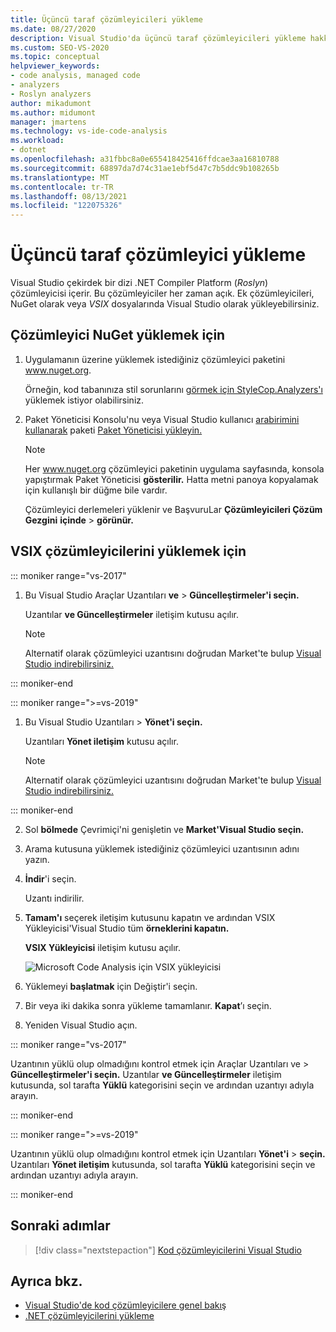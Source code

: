 ```yaml
---
title: Üçüncü taraf çözümleyicileri yükleme
ms.date: 08/27/2020
description: Visual Studio'da üçüncü taraf çözümleyicileri yükleme hakkında bilgi Visual Studio. Çözümleyici paketlerini .vsix dosyalarına yükleme ve NuGet bakın.
ms.custom: SEO-VS-2020
ms.topic: conceptual
helpviewer_keywords:
- code analysis, managed code
- analyzers
- Roslyn analyzers
author: mikadumont
ms.author: midumont
manager: jmartens
ms.technology: vs-ide-code-analysis
ms.workload:
- dotnet
ms.openlocfilehash: a31fbbc8a0e655418425416ffdcae3aa16810788
ms.sourcegitcommit: 68897da7d74c31ae1ebf5d47c7b5ddc9b108265b
ms.translationtype: MT
ms.contentlocale: tr-TR
ms.lasthandoff: 08/13/2021
ms.locfileid: "122075326"
---
```

# <a name="install-third-party-analyzers"></a>Üçüncü taraf çözümleyici yükleme

Visual Studio çekirdek bir dizi .NET Compiler Platform (*Roslyn*) çözümleyicisi içerir. Bu çözümleyiciler her zaman açık. Ek çözümleyicileri, NuGet olarak veya *VSIX* dosyalarında Visual Studio olarak yükleyebilirsiniz.

## <a name="to-install-nuget-analyzer-packages"></a>Çözümleyici NuGet yüklemek için

1. Uygulamanın üzerine yüklemek istediğiniz çözümleyici paketini www.nuget.org.

   Örneğin, kod tabanınıza stil sorunlarını [görmek için StyleCop.Analyzers'ı](https://www.nuget.org/packages/stylecop.analyzers/) yüklemek istiyor olabilirsiniz.

2. Paket Yöneticisi Konsolu'nu veya Visual Studio kullanıcı [arabirimini kullanarak](/nuget/quickstart/install-and-use-a-package-in-visual-studio#package-manager-console) paketi [Paket Yöneticisi yükleyin.](/nuget/quickstart/install-and-use-a-package-in-visual-studio#package-manager-console)

   > [!NOTE]
   > Her www.nuget.org çözümleyici paketinin uygulama sayfasında, konsola yapıştırmak Paket Yöneticisi **gösterilir.** Hatta metni panoya kopyalamak için kullanışlı bir düğme bile vardır.

   Çözümleyici derlemeleri yüklenir ve BaşvuruLar **Çözümleyicileri Çözüm Gezgini** **içinde**  >  **görünür.**

## <a name="to-install-vsix-analyzers"></a>VSIX çözümleyicilerini yüklemek için

::: moniker range="vs-2017"

1. Bu Visual Studio Araçlar Uzantıları **ve** > **Güncelleştirmeler'i seçin.**

   Uzantılar **ve Güncelleştirmeler** iletişim kutusu açılır.

   > [!NOTE]
   > Alternatif olarak çözümleyici uzantısını doğrudan Market'te bulup [Visual Studio indirebilirsiniz.](https://marketplace.visualstudio.com)

::: moniker-end

::: moniker range=">=vs-2019"

1. Bu Visual Studio Uzantıları  > **Yönet'i seçin.**

   Uzantıları **Yönet iletişim** kutusu açılır.

   > [!NOTE]
   > Alternatif olarak çözümleyici uzantısını doğrudan Market'te bulup [Visual Studio indirebilirsiniz.](https://marketplace.visualstudio.com)

::: moniker-end

2. Sol **bölmede** Çevrimiçi'ni genişletin ve **Market'Visual Studio seçin.**

3. Arama kutusuna yüklemek istediğiniz çözümleyici uzantısının adını yazın.

4. **İndir**'i seçin.

   Uzantı indirilir.

5. **Tamam'ı** seçerek iletişim kutusunu kapatın ve ardından VSIX Yükleyicisi'Visual Studio tüm **örneklerini kapatın.**

   **VSIX Yükleyicisi** iletişim kutusu açılır.

   ![Microsoft Code Analysis için VSIX yükleyicisi](media/vsix-installer-code-analysis.png)

6. Yüklemeyi **başlatmak** için Değiştir'i seçin.

7. Bir veya iki dakika sonra yükleme tamamlanır. **Kapat**’ı seçin.

8. Yeniden Visual Studio açın.

::: moniker range="vs-2017"

Uzantının yüklü olup olmadığını kontrol etmek için Araçlar Uzantıları ve  >  **Güncelleştirmeler'i seçin.** Uzantılar **ve Güncelleştirmeler** iletişim kutusunda, sol tarafta **Yüklü** kategorisini seçin ve ardından uzantıyı adıyla arayın.

::: moniker-end

::: moniker range=">=vs-2019"

Uzantının yüklü olup olmadığını kontrol etmek için Uzantıları **Yönet'i**  >  **seçin.** Uzantıları **Yönet iletişim** kutusunda, sol tarafta **Yüklü** kategorisini seçin ve ardından uzantıyı adıyla arayın.

::: moniker-end

## <a name="next-steps"></a>Sonraki adımlar

> [!div class="nextstepaction"]
> [Kod çözümleyicilerini Visual Studio](../code-quality/use-roslyn-analyzers.md)

## <a name="see-also"></a>Ayrıca bkz.

- [Visual Studio'de kod çözümleyicilere genel bakış](../code-quality/roslyn-analyzers-overview.md)
- [.NET çözümleyicilerini yükleme](../code-quality/install-net-analyzers.md)

